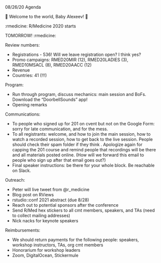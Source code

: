 08/26/20 Agenda

:baby: Welcome to the world, Baby Alexeev! :baby:

:rmedicine: R/Medicine 2020 starts 

TOMORROW! :rmedicine:

Review numbers:

* Registrations - 536! Will we leave registration open? I think yes?
* Promo campaigns: RMED20MIR (12), RMED20LADIES (3), RMED10MSACL (8), RMED20AACC (12)
* Revenue
* Countries: 41 (!!!)

Program:

* Run through program, discuss mechanics: main session and BoFs. Download the “DoorbellSounds” app!
* Opening remarks

Communications: 

* To people who signed up for 201 on cvent but not on the Google Form: sorry for late communication, and for the mess.
* To all registrants: welcome, and how to join the main session, how to watch a recorded session, how to get back to the live session. People should check their spam folder if they think . Apologize again for capping the 201 course and remind people that recordings will be there and all materials posted online. (How will we forward this email to people who sign up after that email goes out?)
* Final speaker instructions: be there for your whole block. Be reachable on Slack.

Outreach:

* Peter will live tweet from @r_medicine
* Blog post on RViews
* rstudio::conf 2021 abstract (due 8/28)
* Reach out to potential sponsors after the conference
* Send R/Med hex stickers to all cmt members, speakers, and TAs (need to collect mailing addresses)
* Nick nacks for keynote speakers

Reimbursements:

* We should return payments for the following people: speakers, workshop instructors, TAs, org cmt members
* Honorarium for workshop leaders
* Zoom, DigitalOcean, Stickermule